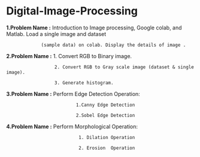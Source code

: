 # Digital-Image-Processing

**1.Problem Name :**  Introduction to Image processing, Google colab, and Matlab. Load a single image and dataset  

                 (sample data) on colab. Display the details of image .

**2.Problem Name :**  1. Convert RGB to Binary image.

                      2. Convert RGB to Gray scale image (dataset & single image).
                              
                      3. Generate histogram.

**3.Problem Name :**  Perform Edge Detection Operation:

                              1.Canny Edge Detection
                              
                              2.Sobel Edge Detection

**4.Problem Name :** Perform Morphological Operation:  

                               1. Dilation Operation
                               
                               2. Erosion  Operation


